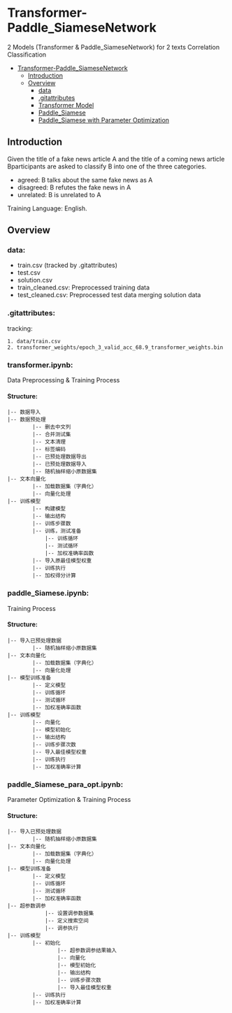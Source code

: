 # Transformer-Paddle_SiameseNetwork

2 Models (Transformer & Paddle_SiameseNetwork) for 2 texts Correlation Classification

- [Transformer-Paddle\_SiameseNetwork](#transformer-paddle_siamesenetwork)
  - [Introduction](#introduction)
  - [Overview](#overview)
    - [data](#data)
    - [.gitattributes](#gitattributes)
    - [Transformer Model](#transformeripynb)
    - [Paddle_Siamese](#paddle_siameseipynb)
    - [Paddle_Siamese with Parameter Optimization](#paddle_siamese_para_optipynb)
    


## Introduction

Given the title of a fake news article A and the title of a coming news article Bparticipants are asked to classify B into one of the three categories.

* agreed: B talks about the same fake news as A
* disagreed: B refutes the fake news in A
* unrelated: B is unrelated to A

Training Language: English.

## Overview

### data:
* train.csv (tracked by .gitattributes)
* test.csv
* solution.csv
* train_cleaned.csv: Preprocessed training data
* test_cleaned.csv: Preprocessed test data merging solution data

### .gitattributes:
tracking:
```
1. data/train.csv
2. transformer_weights/epoch_3_valid_acc_68.9_transformer_weights.bin
```

### transformer.ipynb:
Data Preprocessing & Training Process
#### Structure:
```
|-- 数据导入
|-- 数据预处理
        |-- 删去中文列
        |-- 合并测试集
        |-- 文本清理
        |-- 标签编码
        |-- 已预处理数据导出
        |-- 已预处理数据导入
        |-- 随机抽样缩小原数据集
|-- 文本向量化
        |-- 加载数据集（字典化）
        |-- 向量化处理
|-- 训练模型
        |-- 构建模型
        |-- 输出结构
        |-- 训练步骤数
        |-- 训练，测试准备
            |-- 训练循环
            |-- 测试循环
            |-- 加权准确率函数
        |-- 导入原最佳模型权重
        |-- 训练执行
        |-- 加权得分计算
```
### paddle_Siamese.ipynb:
Training Process
#### Structure:
```
|-- 导入已预处理数据
        |-- 随机抽样缩小原数据集
|-- 文本向量化
        |-- 加载数据集（字典化）
        |-- 向量化处理
|-- 模型训练准备
        |-- 定义模型
        |-- 训练循环
        |-- 测试循环
        |-- 加权准确率函数
|-- 训练模型
        |-- 向量化
        |-- 模型初始化
        |-- 输出结构
        |-- 训练步骤次数
        |-- 导入最佳模型权重
        |-- 训练执行
        |-- 加权准确率计算
```

### paddle_Siamese_para_opt.ipynb:
Parameter Optimization & Training Process
#### Structure:
```
|-- 导入已预处理数据
        |-- 随机抽样缩小原数据集
|-- 文本向量化
        |-- 加载数据集（字典化）
        |-- 向量化处理
|-- 模型训练准备
        |-- 定义模型
        |-- 训练循环
        |-- 测试循环
        |-- 加权准确率函数
|-- 超参数调参
            |-- 设置调参数据集
            |-- 定义搜索空间
            |-- 调参执行
|-- 训练模型
        |-- 初始化
                |-- 超参数调参结果输入
                |-- 向量化
                |-- 模型初始化
                |-- 输出结构
                |-- 训练步骤次数
                |-- 导入最佳模型权重
        |-- 训练执行
        |-- 加权准确率计算
```

